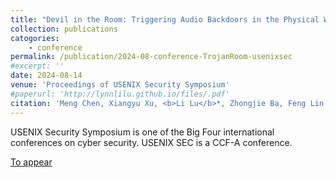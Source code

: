 ```yaml
---
title: "Devil in the Room: Triggering Audio Backdoors in the Physical World"
collection: publications
catogories: 
    - conference
permalink: /publication/2024-08-conference-TrojanRoom-usenixsec
#excerpt: ''
date: 2024-08-14
venue: 'Proceedings of USENIX Security Symposium'
#paperurl: 'http://lynnlilu.github.io/files/.pdf'
citation: 'Meng Chen, Xiangyu Xu, <b>Li Lu</b>*, Zhongjie Ba, Feng Lin, Kui Ren. &quot;Devil in the Room: Triggering Audio Backdoors in the Physical World.&quot; <i>Proceedings of USENIX Security Symposium</i>. Philadelphia, PA, USA. 2024. doi: to appear.'
---
```


USENIX Security Symposium is one of the Big Four international conferences on cyber security. USENIX SEC is a CCF-A conference.


[To appear](https://www.doi.org/toappear)
